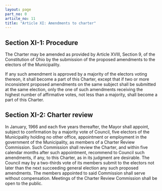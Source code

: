```yaml
---
layout: page
part_no: 0
article_no: 11
title: "Article XI: Amendments to charter"
---
```


## Section XI-1: Procedure

The Charter may be amended as provided by Article XVIII, Section 9, of the
Constitution of Ohio by the submission of the proposed amendments to the
electors of the Municipality.

If any such amendment is approved by a majority of the electors voting thereon,
it shall become a part of this Charter, except that if two or more inconsistent
proposed amendments on the same subject shall be submitted at the same election,
only the one of such amendments receiving the highest number of affirmative
votes, not less than a majority, shall become a part of this Charter.

## Section XI-2: Charter review

In January, 1966 and each five years thereafter, the Mayor shall appoint,
subject to confirmation by a majority vote of Council, five electors of the
Municipality holding no other office, appointment or employment in the
government of the Municipality, as members of a Charter Review Commission. Such
Commission shall review the Charter, and within five calendar months after such
appointment, recommend to Council such amendments, if any, to this Charter, as
in its judgment are desirable. The Council may by a two-thirds vote of its
members submit to the electors not later than the next succeeding general
election any such proposed amendments. The members appointed to said Commission
shall serve without compensation. Meetings of the Charter Review Commission
shall be open to the public.
